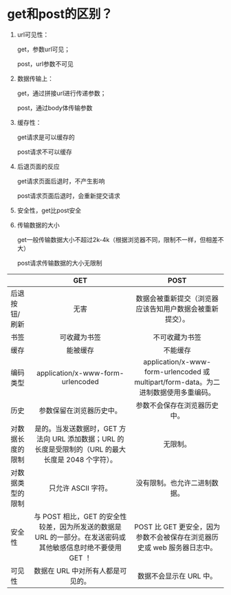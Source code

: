 # get和post的区别？

1. url可见性：

   get，参数url可见；

   post，url参数不可见

2. 数据传输上：

   get，通过拼接url进行传递参数；

   post，通过body体传输参数

3. 缓存性：

   get请求是可以缓存的

   post请求不可以缓存

4. 后退页面的反应

   get请求页面后退时，不产生影响

   post请求页面后退时，会重新提交请求

5. 安全性，get比post安全

6. 传输数据的大小

   get一般传输数据大小不超过2k-4k（根据浏览器不同，限制不一样，但相差不大）

   post请求传输数据的大小无限制

   

   

   

   

|                  |                             GET                              |                             POST                             |
| :--------------- | :----------------------------------------------------------: | :----------------------------------------------------------: |
| 后退按钮/刷新    |                             无害                             |   数据会被重新提交（浏览器应该告知用户数据会被重新提交）。   |
| 书签             |                         可收藏为书签                         |                        不可收藏为书签                        |
| 缓存             |                           能被缓存                           |                           不能缓存                           |
| 编码类型         |              application/x-www-form-urlencoded               | application/x-www-form-urlencoded 或 multipart/form-data。为二进制数据使用多重编码。 |
| 历史             |                   参数保留在浏览器历史中。                   |                 参数不会保存在浏览器历史中。                 |
| 对数据长度的限制 | 是的。当发送数据时，GET 方法向 URL 添加数据；URL 的长度是受限制的（URL 的最大长度是 2048 个字符）。 |                           无限制。                           |
| 对数据类型的限制 |                     只允许 ASCII 字符。                      |                 没有限制。也允许二进制数据。                 |
| 安全性           | 与 POST 相比，GET 的安全性较差，因为所发送的数据是 URL 的一部分。在发送密码或其他敏感信息时绝不要使用 GET ！ | POST 比 GET 更安全，因为参数不会被保存在浏览器历史或 web 服务器日志中。 |
| 可见性           |              数据在 URL 中对所有人都是可见的。               |                   数据不会显示在 URL 中。                    |

